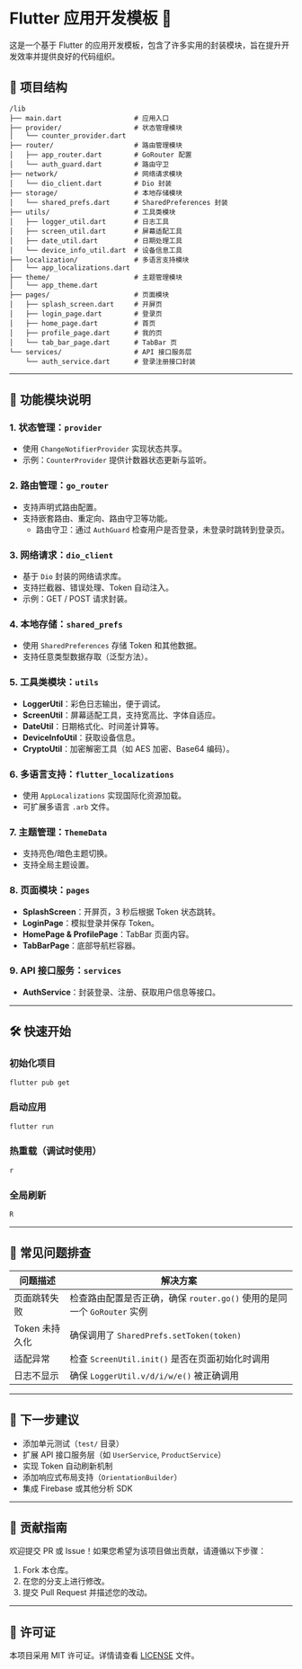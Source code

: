 # Flutter 应用开发模板 🚀

这是一个基于 Flutter 的应用开发模板，包含了许多实用的封装模块，旨在提升开发效率并提供良好的代码组织。

## 📂 项目结构

```plaintext
/lib
├── main.dart                  # 应用入口
├── provider/                  # 状态管理模块
│   └── counter_provider.dart
├── router/                    # 路由管理模块
│   ├── app_router.dart        # GoRouter 配置
│   └── auth_guard.dart        # 路由守卫
├── network/                   # 网络请求模块
│   └── dio_client.dart        # Dio 封装
├── storage/                   # 本地存储模块
│   └── shared_prefs.dart      # SharedPreferences 封装
├── utils/                     # 工具类模块
│   ├── logger_util.dart       # 日志工具
│   ├── screen_util.dart       # 屏幕适配工具
│   ├── date_util.dart         # 日期处理工具
│   └── device_info_util.dart  # 设备信息工具
├── localization/              # 多语言支持模块
│   └── app_localizations.dart
├── theme/                     # 主题管理模块
│   └── app_theme.dart
├── pages/                     # 页面模块
│   ├── splash_screen.dart     # 开屏页
│   ├── login_page.dart        # 登录页
│   ├── home_page.dart         # 首页
│   ├── profile_page.dart      # 我的页
│   └── tab_bar_page.dart      # TabBar 页
└── services/                  # API 接口服务层
    └── auth_service.dart      # 登录注册接口封装
```

---

## 🧩 功能模块说明

### 1. 状态管理：`provider`
- 使用 `ChangeNotifierProvider` 实现状态共享。
- 示例：`CounterProvider` 提供计数器状态更新与监听。

### 2. 路由管理：`go_router`
- 支持声明式路由配置。
- 支持嵌套路由、重定向、路由守卫等功能。
  - 路由守卫：通过 `AuthGuard` 检查用户是否登录，未登录时跳转到登录页。

### 3. 网络请求：`dio_client`
- 基于 `Dio` 封装的网络请求库。
- 支持拦截器、错误处理、Token 自动注入。
- 示例：GET / POST 请求封装。

### 4. 本地存储：`shared_prefs`
- 使用 `SharedPreferences` 存储 Token 和其他数据。
- 支持任意类型数据存取（泛型方法）。

### 5. 工具类模块：`utils`
- **LoggerUtil**：彩色日志输出，便于调试。
- **ScreenUtil**：屏幕适配工具，支持宽高比、字体自适应。
- **DateUtil**：日期格式化、时间差计算等。
- **DeviceInfoUtil**：获取设备信息。
- **CryptoUtil**：加密解密工具（如 AES 加密、Base64 编码）。

### 6. 多语言支持：`flutter_localizations`
- 使用 `AppLocalizations` 实现国际化资源加载。
- 可扩展多语言 `.arb` 文件。

### 7. 主题管理：`ThemeData`
- 支持亮色/暗色主题切换。
- 支持全局主题设置。

### 8. 页面模块：`pages`
- **SplashScreen**：开屏页，3 秒后根据 Token 状态跳转。
- **LoginPage**：模拟登录并保存 Token。
- **HomePage & ProfilePage**：TabBar 页面内容。
- **TabBarPage**：底部导航栏容器。

### 9. API 接口服务：`services`
- **AuthService**：封装登录、注册、获取用户信息等接口。

---

## 🛠️ 快速开始

### 初始化项目

```bash
flutter pub get
```

### 启动应用

```bash
flutter run
```

### 热重载（调试时使用）

```bash
r
```

### 全局刷新

```bash
R
```

---

## 🔧 常见问题排查

| 问题描述 | 解决方案 |
|----------|-----------|
| 页面跳转失败 | 检查路由配置是否正确，确保 `router.go()` 使用的是同一个 `GoRouter` 实例 |
| Token 未持久化 | 确保调用了 `SharedPrefs.setToken(token)` |
| 适配异常 | 检查 `ScreenUtil.init()` 是否在页面初始化时调用 |
| 日志不显示 | 确保 `LoggerUtil.v/d/i/w/e()` 被正确调用 |

---

## 🌟 下一步建议

- 添加单元测试（`test/` 目录）
- 扩展 API 接口服务层（如 `UserService`, `ProductService`）
- 实现 Token 自动刷新机制
- 添加响应式布局支持（`OrientationBuilder`）
- 集成 Firebase 或其他分析 SDK

---

## 🤝 贡献指南

欢迎提交 PR 或 Issue！如果您希望为该项目做出贡献，请遵循以下步骤：

1. Fork 本仓库。
2. 在您的分支上进行修改。
3. 提交 Pull Request 并描述您的改动。

---

## 📜 许可证

本项目采用 MIT 许可证。详情请查看 [LICENSE](LICENSE) 文件。